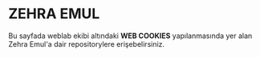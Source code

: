 # ZEHRA EMUL
Bu sayfada weblab ekibi altındaki __WEB COOKIES__ yapılanmasında yer alan Zehra Emul'a dair repositorylere erişebelirsiniz.
